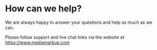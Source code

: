 # How can we help?

We are always happy to answer your questions and help as much as we can.

Please follow support and live chat links via the website at https://www.mediamarkup.com

